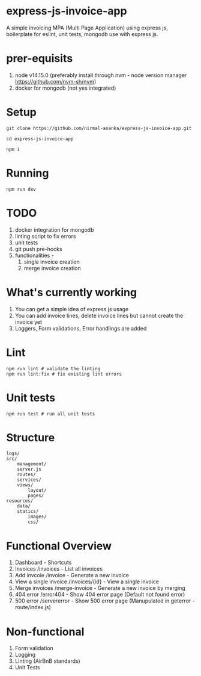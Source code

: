 # express-js-invoice-app

A simple invoicing MPA (Multi Page Application) using express js, boilerplate for eslint, unit tests, mongodb use with express js.

# prer-equisits

1. node v14.15.0 (preferably install through nvm - node version manager https://github.com/nvm-sh/nvm)
2. docker for mongodb (not yes integrated)

# Setup

```
git clone https://github.com/nirmal-asanka/express-js-invoice-app.git

cd express-js-invoice-app

npm i
```

# Running

```
npm run dev
```

# TODO

1. docker integration for mongodb
2. linting script to fix errors
3. unit tests
4. git push pre-hooks
5. functionalities -
   1. single invoice creation
   2. merge invoice creation

# What's currently working

1. You can get a simple idea of express js usage
2. You can add invoice lines, delete invoice lines but cannot create the invoice yet
3. Loggers, Form validations, Error handlings are added

# Lint

```
npm run lint # validate the linting
npm run lint:fix # fix existing lint errors
```

# Unit tests

```
npm run test # run all unit tests
```

# Structure

```
logs/
src/
    management/
    server.js
    routes/
    services/
    views/
        layout/
        pages/
resources/
    data/
    statics/
        images/
        css/
```

# Functional Overview

1. Dashboard - Shortcuts
2. Invoices /invoices - List all invoices
3. Add invcoie /invoice - Generate a new invoice
4. View a single invoice /invoices/{id} - View a single invoice
5. Merge invoices /merge-invoice - Generate a new invoice by merging
6. 404 error /error404 - Show 404 error page (Default not found error)
7. 500 error /servererror - Show 500 error page (Manupulated in geterror - route/index.js)

# Non-functional

1. Form validation
2. Logging
3. Linting (AirBnB standards)
4. Unit Tests
